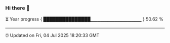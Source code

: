 ### Hi there 👋

⏳ Year progress { ███████████████▁▁▁▁▁▁▁▁▁▁▁▁▁▁▁ } 50.62 %

---

⏰ Updated on Fri, 04 Jul 2025 18:20:33 GMT

